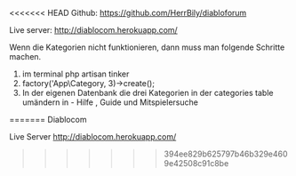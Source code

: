 <<<<<<< HEAD
Github:
https://github.com/HerrBily/diabloforum

Live server:
http://diablocom.herokuapp.com/

Wenn die Kategorien nicht funktionieren, dann muss man folgende Schritte machen.

1. im terminal php artisan tinker
2. factory('App\Category, 3)->create();
3. In der eigenen Datenbank die drei Kategorien in der categories table umändern in - Hilfe , Guide und Mitspielersuche

=======
Diablocom

Live Server http://diablocom.herokuapp.com/
>>>>>>> 394ee829b625797b46b329e4609e42508c91c8be
